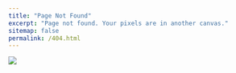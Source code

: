 ```yaml
---
title: "Page Not Found"
excerpt: "Page not found. Your pixels are in another canvas."
sitemap: false
permalink: /404.html
---
```


![](https://images.velog.io/images/superstardanwoo/post/7b3395f0-cd25-4d40-8dcf-71cbada53a85/404.pngz)
